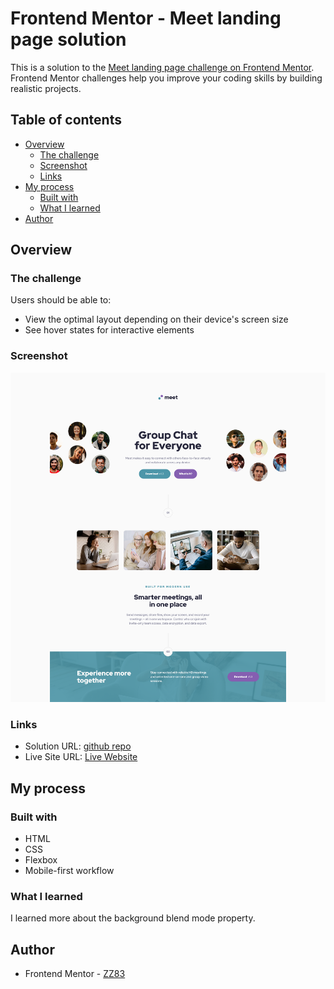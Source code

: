 # Frontend Mentor - Meet landing page solution

This is a solution to the [Meet landing page challenge on Frontend Mentor](https://www.frontendmentor.io/challenges/meet-landing-page-rbTDS6OUR). Frontend Mentor challenges help you improve your coding skills by building realistic projects. 

## Table of contents

- [Overview](#overview)
  - [The challenge](#the-challenge)
  - [Screenshot](#screenshot)
  - [Links](#links)
- [My process](#my-process)
  - [Built with](#built-with)
  - [What I learned](#what-i-learned)
- [Author](#author)

## Overview

### The challenge

Users should be able to:

- View the optimal layout depending on their device's screen size
- See hover states for interactive elements

### Screenshot

![](./assets/meet.png)

### Links

- Solution URL: [github repo](https://github.com/ZZ83/meet-landing-page)
- Live Site URL: [Live Website](https://zz83.github.io/meet-landing-page/)

## My process

### Built with

- HTML
- CSS 
- Flexbox
- Mobile-first workflow

### What I learned

I learned more about the background blend mode property.

## Author

- Frontend Mentor - [ZZ83](https://www.frontendmentor.io/profile/ZZ83)





